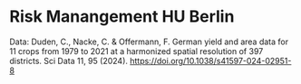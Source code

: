 # Risk Manangement HU Berlin

Data: Duden, C., Nacke, C. & Offermann, F. German yield and area data for 11 crops from 1979 to 2021 at a harmonized spatial resolution of 397 districts. Sci Data 11, 95 (2024). https://doi.org/10.1038/s41597-024-02951-8

